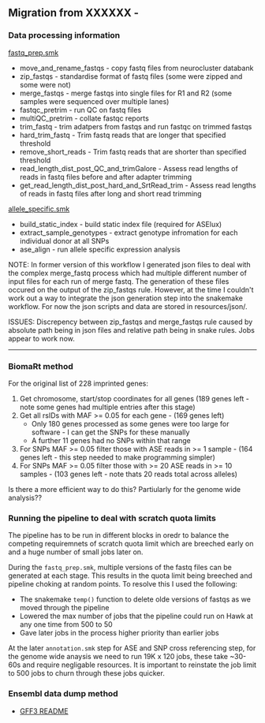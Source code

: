 ## Migration from XXXXXX - 

### Data processing information

[fastq_prep.smk](workflow/rules/fastq_prep.smk)

+ move_and_rename_fastqs - copy fastq files from neurocluster databank
+ zip_fastqs - standardise format of fastq files (some were zipped and some were not)
+ merge_fastqs - merge fastqs into single files for R1 and R2 (some samples were sequenced over multiple lanes)
+ fastqc_pretrim - run QC on fastq files
+ multiQC_pretrim - collate fastqc reports
+ trim_fastq - trim adatpers from fastqs and run fastqc on trimmed fastqs
+ hard_trim_fastq - Trim fastq reads that are longer that specified threshold
+ remove_short_reads - Trim fastq reads that are shorter than specified threshold
+ read_length_dist_post_QC_and_trimGalore - Assess read lengths of reads in fastq files before and after adapter trimming
+ get_read_length_dist_post_hard_and_SrtRead_trim - Assess read lengths of reads in fastq files after long and short read trimming

[allele_specific.smk](workflow/rules/allele_specific.smk) 

+ build_static_index - build static index file (required for ASElux)
+ extract_sample_genotypes - extract genotype infromation for each individual donor at all SNPs
+ ase_align - run allele specific expression analysis


NOTE: In former version of this workflow I generated json files to deal with the complex merge_fastq process
which had multiple different number of input files for each run of merge fastq. The generation of these files
occured on the output of the zip_fastqs rule. However, at the time I couldn't work out a way to integrate the 
json generation step into the snakemake workflow. For now the json scripts and data are stored in resources/json/.  


ISSUES: Discrepency between zip_fastqs and merge_fastqs rule caused by absolute path being in json files and 
relative path being in snake rules. Jobs appear to work now. 

***

### **BiomaRt method**

For the original list of 228 imprinted genes:

1. Get chromosome, start/stop coordinates for all genes (189 genes left - note some genes had multiple entries after this stage)
2. Get all rsIDs with MAF >= 0.05 for each gene - (169 genes left)
    + Only 180 genes processed as some genes were too large for software - I can get the SNPs for these manually
    + A further 11 genes had no SNPs within that range 
3. For SNPs MAF >= 0.05 filter those with ASE reads in >= 1 sample - (164 genes left - this step needed to make programming simpler)
4. For SNPs MAF >= 0.05 filter those with >= 20 ASE reads in >= 10 samples - (103 genes left - note thats 20 reads total across alleles)

Is there a more efficient way to do this? Partiularly for the genome wide analysis??

### Running the pipeline to deal with scratch quota limits

The pipeline has to be run in different blocks in oredr to balance the competing requiremnets
of scratch quota limit which are breeched early on and a huge number of small jobs later on.

During the `fastq_prep.smk`, multiple versions of the fastq files can be generated at each stage. This results in
the quota limit being breeched and pipeline choking at random points. To resolve this I used the following:

+ The snakemake `temp()` function to delete olde versions of fastqs as we moved through the pipeline
+ Lowered the max number of jobs that the pipeline could run on Hawk at any one time from 500 to 50
+ Gave later jobs in the process higher priority than earlier jobs


At the later `annotation.smk` step for ASE and SNP cross referencing step, for the genome wide anaysis we need to run 19K x 120 jobs,
these take ~30-60s and require negligable resources. It is important to reinstate the job limit to 500 jobs to churn through these
jobs quicker.     


### **Ensembl data dump method**

+ [GFF3 README](https://ftp.ensembl.org/pub/release-108/gff3/homo_sapiens/README)

